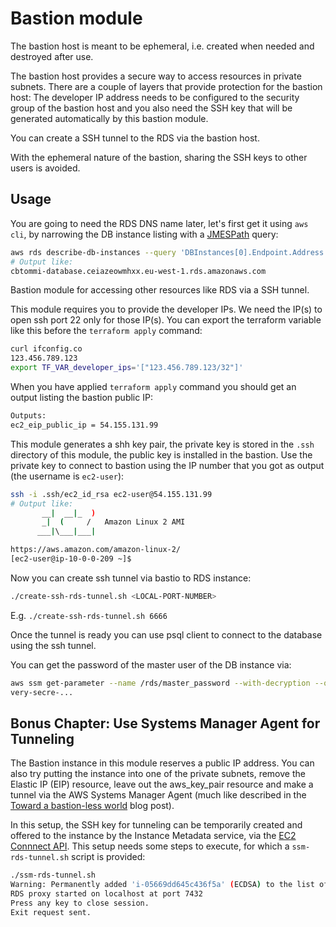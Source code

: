 # Bastion module

The bastion host is meant to be ephemeral, i.e. created when needed and destroyed after use. 

The bastion host provides a secure way to access resources in private subnets. There are a couple of layers that provide protection for the bastion host: The developer IP address needs to be configured to the security group of the bastion host and you also need the SSH key that will be generated automatically by this bastion module.

You can create a SSH tunnel to the RDS via the bastion host. 

With the ephemeral nature of the bastion, sharing the SSH keys to other users is avoided.

## Usage

You are going to need the RDS DNS name later, let's first get it using `aws cli`, by narrowing the DB instance listing with a [JMESPath](https://jmespath.org/) query:

```bash
aws rds describe-db-instances --query 'DBInstances[0].Endpoint.Address' --out text
# Output like:
cbtommi-database.ceiazeowmhxx.eu-west-1.rds.amazonaws.com
```

Bastion module for accessing other resources like RDS via a SSH tunnel.

This module requires you to provide the developer IPs. We need the IP(s) to open ssh port 22 only for those IP(s). You can export the terraform variable like this before the `terraform apply` command:

```bash
curl ifconfig.co
123.456.789.123
export TF_VAR_developer_ips='["123.456.789.123/32"]'
```

When you have applied `terraform apply` command you should get an output  listing the bastion public IP:

```bash
Outputs:
ec2_eip_public_ip = 54.155.131.99
```

This module generates a shh key pair, the private key is stored in the `.ssh` directory of this module, the public key is installed in the bastion. Use the private key to connect to bastion using the IP number that you got as output (the username is `ec2-user`):

```bash
ssh -i .ssh/ec2_id_rsa ec2-user@54.155.131.99
# Output like:
       __|  __|_  )
       _|  (     /   Amazon Linux 2 AMI
      ___|\___|___|

https://aws.amazon.com/amazon-linux-2/
[ec2-user@ip-10-0-0-209 ~]$
```

Now you can create ssh tunnel via bastio to RDS instance:

```bash
./create-ssh-rds-tunnel.sh <LOCAL-PORT-NUMBER>
```

E.g. `./create-ssh-rds-tunnel.sh 6666`

Once the tunnel is ready you can use psql client to connect to the database using the ssh tunnel.

You can get the password of the master user of the DB instance via:

```bash
aws ssm get-parameter --name /rds/master_password --with-decryption --query Parameter.Value --out text
very-secre-...
```

## Bonus Chapter: Use Systems Manager Agent for Tunneling

The Bastion instance in this module reserves a public IP address. You can also try putting the instance into one of the private subnets, remove the Elastic IP (EIP) resource, leave out the aws_key_pair resource and make a tunnel via the AWS Systems Manager Agent (much like described in the [Toward a bastion-less world](https://aws.amazon.com/blogs/infrastructure-and-automation/toward-a-bastion-less-world/) blog post).

In this setup, the SSH key for tunneling can be temporarily created and offered to the instance by the Instance Metadata service, via the [EC2 Connnect API](https://docs.aws.amazon.com/AWSEC2/latest/UserGuide/ec2-instance-connect-methods.html#ec2-instance-connect-connecting-aws-cli). This setup needs some steps to execute, for which a `ssm-rds-tunnel.sh` script is provided:

```bash
./ssm-rds-tunnel.sh
Warning: Permanently added 'i-05669dd645c436f5a' (ECDSA) to the list of known hosts.
RDS proxy started on localhost at port 7432
Press any key to close session.
Exit request sent.
```
